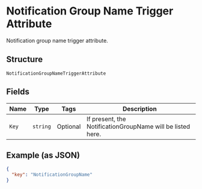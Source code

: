 
# Notification Group Name Trigger Attribute

Notification group name trigger attribute.

## Structure

`NotificationGroupNameTriggerAttribute`

## Fields

| Name | Type | Tags | Description |
|  --- | --- | --- | --- |
| `Key` | `string` | Optional | If present, the NotificationGroupName will be listed here. |

## Example (as JSON)

```json
{
  "key": "NotificationGroupName"
}
```

